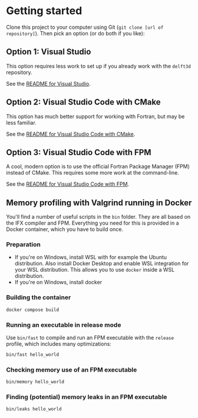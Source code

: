 # Getting started

Clone this project to your computer using Git (`git clone [url of repository]`). Then pick an option (or do both if you like):

## Option 1: Visual Studio

This option requires less work to set up if you already work with the `delft3d` repository.

See the [README for Visual Studio](docs/README-Visual-Studio.md).

## Option 2: Visual Studio Code with CMake

This option has much better support for working with Fortran, but may be less familiar.

See the [README for Visual Studio Code with CMake](docs/README-VS-Code-CMake.md).

## Option 3: Visual Studio Code with FPM

A cool, modern option is to use the official Fortran Package Manager (FPM) instead of CMake. This requires some more work at the command-line.

See the [README for Visual Studio Code with FPM](docs/README-VS-Code-FPM.md).

## Memory profiling with Valgrind running in Docker

You'll find a number of useful scripts in the `bin` folder. They are all based on the IFX compiler and FPM. Everything you need for this is provided in a Docker container, which you have to build once.

### Preparation

- If you're on Windows, install WSL with for example the Ubuntu distribution. Also install Docker Desktop and enable WSL integration for your WSL distribution. This allows you to use `docker` inside a WSL distribution.
- If you're on Windows, install docker

### Building the container

```bash
docker compose build
```

### Running an executable in release mode

Use `bin/fast` to compile and run an FPM executable with the `release` profile, which includes many optimizations:

```bash
bin/fast hello_world
```

### Checking memory use of an FPM executable

```bash
bin/memory hello_world
```

### Finding (potential) memory leaks in an FPM executable

```bash
bin/leaks hello_world
```
